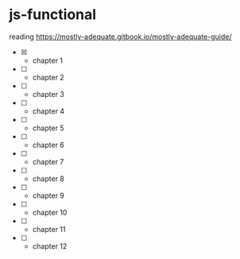 # js-functional
reading https://mostly-adequate.gitbook.io/mostly-adequate-guide/

- [x] - chapter 1
- [ ] - chapter 2
- [ ] - chapter 3
- [ ] - chapter 4
- [ ] - chapter 5
- [ ] - chapter 6
- [ ] - chapter 7
- [ ] - chapter 8
- [ ] - chapter 9
- [ ] - chapter 10
- [ ] - chapter 11
- [ ] - chapter 12
